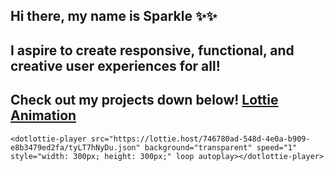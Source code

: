 ## Hi there, my name is Sparkle ✨✨
## I aspire to create responsive, functional, and creative user experiences for all!
## Check out my projects down below! [Lottie Animation](https://lottie.host/746780ad-548d-4e0a-b909-e8b3479ed2fa/tyLT7hNyDu.json)

    <dotlottie-player src="https://lottie.host/746780ad-548d-4e0a-b909-e8b3479ed2fa/tyLT7hNyDu.json" background="transparent" speed="1" style="width: 300px; height: 300px;" loop autoplay></dotlottie-player>
<!--
**Sparkle-Biswas/Sparkle-Biswas** is a ✨ _special_ ✨ repository because its `README.md` (this file) appears on your GitHub profile.

Here are some ideas to get you started:

- 🔭 I’m currently working on ...
- 🌱 I’m currently learning ...
- 👯 I’m looking to collaborate on ...
- 🤔 I’m looking for help with ...
- 💬 Ask me about ...
- 📫 How to reach me: ...
- 😄 Pronouns: ...
- ⚡ Fun fact: ...
-->
